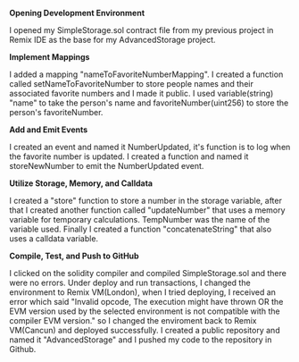 **Opening Development Environment**

I opened my SimpleStorage.sol contract file from my previous project in Remix IDE as the base for my AdvancedStorage project.

**Implement Mappings**

I added a mapping "nameToFavoriteNumberMapping". I created a function called setNameToFavoriteNumber to store people names and their associated favorite numbers and I made it public. I used variable(string) "name" to take the 
person's name and favoriteNumber(uint256) to store the person's favoriteNumber.

**Add and Emit Events**

I created an event and named it NumberUpdated, it's function is to log when the favorite number is updated. I created a function and named it storeNewNumber to emit the NumberUpdated event.

**Utilize Storage, Memory, and Calldata**

I created a "store" function to store a number in the storage variable, after that I created another function called "updateNumber" that uses a memory variable for temporary calculations. TempNumber was the name of the variable used. Finally I created a function "concatenateString" that also uses a calldata variable.

**Compile, Test, and Push to GitHub**

I clicked on the solidity compiler and compiled  SimpleStorage.sol and there were no errors. Under deploy and run transactions, I changed the environment to Remix VM(London), when I tried deploying,
I received an error which said "Invalid opcode, The execution might have thrown OR the EVM version used by the selected environment is not compatible with the compiler EVM version." so I changed the enviroment back to Remix VM(Cancun) and deployed successfully. I created a public repository and named it "AdvancedStorage" and I pushed my code to the repository in Github.
